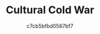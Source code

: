 ---
id: e3428997a7b44962
layout: list
title: Cultural Cold War
date: 
image_id: 
permalink: /lists/cultural-cold-war
description: ''
zotero: 
astore: 
sections: 
  - id: 0
    books:
      - 28f26dd877903c14
      - 61eeb5b1057aeffe
      - fc86345170598d54
  - id: 1
    books:
      - 812d8aed1d768c74
      - 1390320f6e451fe3
      - 12dbb9d338cc79e6
  - id: 2
    books:
      - 135b81eb9bc50f2e
      - c1063ddd472a1f3b
  - id: 3
    books:
      - ae0d9f067a3534c0
      - 235e0ba8ce759fe3
categories:
author: c7cb5bfbd0567bf7
---